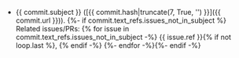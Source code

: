 - {{ commit.subject }} ([{{ commit.hash|truncate(7, True, '') }}]({{ commit.url }})).
{%- if commit.text_refs.issues_not_in_subject %} Related issues/PRs: {% for issue in commit.text_refs.issues_not_in_subject -%}
{{ issue.ref }}{% if not loop.last %}, {% endif -%}
{%- endfor -%}{%- endif -%}